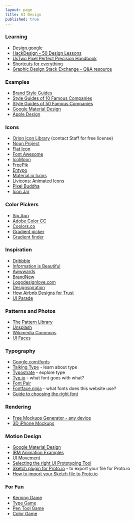 ```yaml
---
layout: page
title: UI Design
published: true
---
```



### Learning
* [Design.google](https://design.google/)
* [HackDesign - 50 Design Lessons](https://hackdesign.org/lessons)
* [UsTwo Pixel Perfect Precision Handbook](http://cdn.ustwo.com/PPP/PP3.pdf)
* [Shortcuts for everything](http://shortcuts.design/)
* [Graphic Design Stack Exchange - Q&A resource](https://graphicdesign.stackexchange.com/)


### Examples
* [Brand Style Guides](http://www.logodesignlove.com/brand-identity-style-guides)
* [Style Guides of 10 Famous Companies](https://www.canva.com/learn/apple-google-starbucks-inside-the-web-design-style-guides-of-10-famous-companies/)
* [Style Guides of 50 Famous Companies](https://www.canva.com/learn/50-meticulous-style-guides-every-startup-see-launching/)
* [Google Material Design](https://material.io)
* [Apple Design](https://developer.apple.com/design/resources/)


### Icons
* [Orion Icon Library](https://orioniconlibrary.com/) (contact Staff for free license)
* [Noun Project](http://thenounproject.com/)
* [Flat Icon](http://www.flaticon.com/)
* [Font Awesome](http://fontawesome.io/)
* [IcoMoon](https://icomoon.io/#icons)
* [FreePik](http://www.freepik.com/)
* [Entypo](http://www.entypo.com/)
* [Material.io Icons](https://material.io/icons/)
* [Livicons: Animated Icons](http://livicons.com/#examples)
* [Pixel Buddha](http://pixelbuddha.net/)
* [Icon Jar](http://geticonjar.com/)


### Color Pickers
* [Sip App](http://www.sipapp.io/)
* [Adobe Color CC](https://color.adobe.com/)
* [Coolors.co](https://coolors.co/)
* [Gradient picker](https://www.grabient.com/)
* [Gradient finder](https://www.uigradients.com)


### Inspiration
* [Dribbble](https://www.dribbble.com)
* [Information is Beautiful](http://www.Informationisbeautiful.net)
* [Awwwards](http://www.awwwards.com/)
* [BrandNew](https://www.underconsideration.com/brandnew/)
* [Logodesignlove.com](http://www.logodesignlove.com/)
* [Designspiration](http://designspiration.net/)
* [How Airbnb Designs for Trust](https://www.ted.com/talks/joe_gebbia_how_airbnb_designs_for_trust?language=en)
* [UI Parade](http://www.uiparade.com/)


### Patterns and Photos
* [The Pattern Library](http://thepatternlibrary.com/)
* [Unsplash](http://unsplash.com)
* [Wikimedia Commons](https://commons.wikimedia.org/wiki/Main_Page)
* [UI Faces](http://uifaces.co/)


### Typography
* [Google.com/fonts](https://www.google.com/fonts)
* [Talking Type](http://jessicahische.is/talkingtype) - learn about type
* [Typostrate](http://typostrate.com/) - explore type
* [Typ.io](http://www.typ.io/) - what font goes with what?
* [Font Pair](http://fontpair.co/)
* [Fontface.ninja](http://fontface.ninja/) - what fonts does this website use?
* [Guide to choosing the right font](http://webdesign.tutsplus.com/articles/choosing-the-right-font-a-practical-guide-to-typography-on-the-web--webdesign-15)


### Rendering
* [Free Mockups Generator - any device](https://mockuphone.com)
* [3D iPhone Mockups](http://threed.io/)


### Motion Design
* [Google Material Design](https://material.io/guidelines/motion/material-motion.html)
* [IBM Animation Examples](https://www.ibm.com/design/language/experience/animation/elements)
* [UI Movement](https://uimovement.com/)
* [Selecting the right UI Prototyping Tool](https://www.cooper.com/prototyping-tools)
* [Sketch plugin for Proto.io](https://proto.io/en/new-features/photoshop-and-sketch-plugins/) - to export your file for Proto.io
* [How to import your Sketch file to Proto.io](https://support.proto.io/hc/en-us/articles/221617107-Import-from-Sketch)


### For Fun
* [Kerning Game](http://type.method.ac/)
* [Type Game](http://shape.method.ac/)
* [Pen Tool Game](http://bezier.method.ac/)
* [Color Game](http://color.method.ac/)
